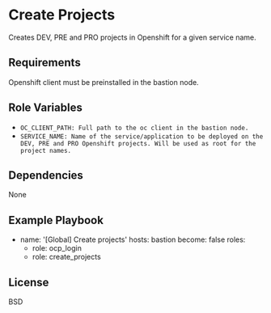 Create Projects
===============

Creates DEV, PRE and PRO projects in Openshift for a given service name.

Requirements
------------

Openshift client must be preinstalled in the bastion node.

Role Variables
--------------

* ``OC_CLIENT_PATH: Full path to the oc client in the bastion node.``
* ``SERVICE_NAME: Name of the service/application to be deployed on the DEV, PRE and PRO Openshift projects. Will be used as root for the project names.``

Dependencies
------------

None

Example Playbook
----------------

- name: '[Global] Create projects'
  hosts: bastion
  become: false
  roles:
    - role: ocp_login
    - role: create_projects

License
-------

BSD
